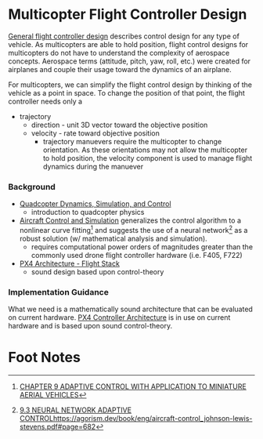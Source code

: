 Multicopter Flight Controller Design
================================================================================
[General flight controller design](../../docs/design.md) describes
control design for any type of vehicle. As multicopters are able to hold
position, flight control designs for multicopters do not have to understand the
complexity of aerospace concepts. Aerospace terms (attitude, pitch, yaw, roll,
etc.) were created for airplanes and couple their usage toward the dynamics of
an airplane.

For multicopters, we can simplify the flight control design by thinking of
the vehicle as a point in space. To change the position of that point,
the flight controller needs only a
* trajectory
    * direction - unit 3D vector toward the objective position
    * velocity - rate toward objective position
        * trajectory manuevers require the multicopter to change orientation.
          As these orientations may not allow the multicopter to hold position,
          the velocity component is used to manage flight dynamics during the
          manuever




### Background
* [Quadcopter Dynamics, Simulation, and Control](https://andrew.gibiansky.com/downloads/pdf/Quadcopter%20Dynamics,%20Simulation,%20and%20Control.pdf)
    - introduction to quadcopter physics
* [Aircraft Control and Simulation](https://agorism.dev/book/eng/aircraft-control_johnson-lewis-stevens.pdf)
generalizes the control algorithm to a nonlinear curve fitting[^1] and suggests the use of a
neural network[^2] as a robust solution (w/ mathematical analysis and simulation).
    * requires computational power orders of magnitudes greater than the commonly used
        drone flight controller hardware (i.e. F405, F722)
* [PX4 Architecture - Flight Stack](https://docs.px4.io/main/en/concept/architecture.html#flight-stack)
    * sound design based upon control-theory


### Implementation Guidance
What we need is a mathematically sound architecture that can be evaluated on current hardware.
[PX4 Controller Architecture](https://docs.px4.io/main/en/flight_stack/controller_diagrams)
is in use on current hardware and is based upon sound control-theory.




Foot Notes
================================================================================
[^1]: [CHAPTER 9 ADAPTIVE CONTROL WITH APPLICATION TO MINIATURE AERIAL VEHICLES](https://agorism.dev/book/eng/aircraft-control_johnson-lewis-stevens.pdf#page=678)

[^2]: [9.3 NEURAL NETWORK ADAPTIVE CONTROL]()https://agorism.dev/book/eng/aircraft-control_johnson-lewis-stevens.pdf#page=682
